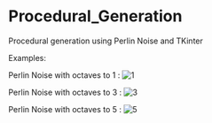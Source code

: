 # Procedural_Generation

Procedural generation using Perlin Noise and TKinter

Examples:

Perlin Noise with octaves to 1 :
![1](https://user-images.githubusercontent.com/74594805/170606551-e1eced74-05aa-4f7c-af05-d5994dd614f9.png)

Perlin Noise with octaves to 3 :
![3](https://user-images.githubusercontent.com/74594805/170606536-b3fd8abb-2f61-4608-be4d-424afddb6b7d.png)

Perlin Noise with octaves to 5 :
![5](https://user-images.githubusercontent.com/74594805/170606543-ea33ad83-64b6-46d5-b10e-eb9d287bd7e3.png)

